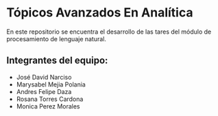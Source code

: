 # Tópicos Avanzados En Analítica

En este repositorio se encuentra el desarrollo de las tares del módulo de procesamiento de lenguaje natural. 

## Integrantes del equipo:

- José David Narciso
- Marysabel Mejia Polania
- Andres Felipe Daza 
- Rosana Torres Cardona
- Monica Perez Morales
